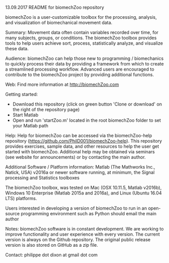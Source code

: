13.09.2017 README for biomechZoo repository

biomechZoo is a user-customizable toolbox for the processing, analysis, and visualization of biomechanical movement data. 

Summary:
Movement data often contain variables recorded over time, for many subjects, groups, or conditions. The biomechZoo toolbox provides tools to help users achieve sort, process, statistically analyze, and visualize these data. 

Audience: 
biomechZoo can help those new to programming / biomechanics to quickly process their data by providing a framework from which to create a streamlined processing workflow. Advanced users are encouraged to contribute to the biomechZoo project by providing additional functions. 

Web: 
Find more information at http://biomechZoo.com

Getting started: 
- Download this repository (click on green button 'Clone or download' on the right of the repository page)
- Start Matlab 
- Open and run 'startZoo.m' located in the root biomechZoo folder to set your Matlab path

Help: 
Help for biomechZoo can be accessed via the biomechZoo-help repository (https://github.com/PhilD001/biomechZoo-help). This repository provides exercises, sample data, and other resources to help the user get started with biomechZoo. Additional help may be obtained via seminars (see website for announcements) or
by contacting the main author. 

Additional Software / Platform information: 
Matlab (The Mathworks Inc., Natick, USA) v2016a or newer software running, at minimum, the Signal processing and Statistics toolboxes

The biomechZoo toolbox, was tested on Mac (OSX 10.11.5, Matlab v2016b),  Windows 10 Enterprise (Matlab 2015a and 2016a), and Linux (Ubuntu 16.04 LTS) platforms. 

Users interested in developing a version of biomechZoo to run in an open-source programming environment such as Python should email the main author

Notes: 
biomechZoo software is in constant development. We are working to improve functionality and user experience with every version. The current version is always on the Github repository. 
The original public release version is also stored on GitHub as a zip file. 

Contact:
philippe dot dixon at gmail dot com
